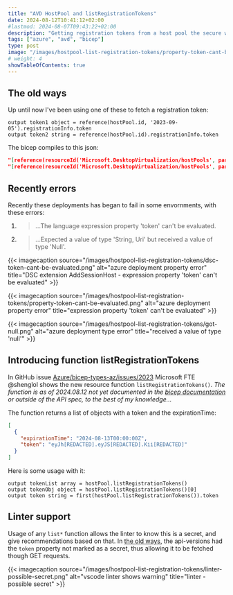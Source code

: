 ```yaml
---
title: "AVD HostPool and listRegistrationTokens"
date: 2024-08-12T10:41:12+02:00
#lastmod: 2024-08-07T09:43:22+02:00
description: "Getting registration tokens from a host pool the secure way"
tags: ["azure", "avd", "bicep"]
type: post
image: "/images/hostpool-list-registration-tokens/property-token-cant-be-evaluated.png"
# weight: 4
showTableOfContents: true
---
```


## The old ways

Up until now I've been using one of these to fetch a registration token:
```bicep
output token1 object = reference(hostPool.id, '2023-09-05').registrationInfo.token
output token2 string = reference(hostPool.id).registrationInfo.token
```
The bicep compiles to this json:
```json
"[reference(resourceId('Microsoft.DesktopVirtualization/hostPools', parameters('hostpoolName')), '2023-09-05').registrationInfo.token]"
"[reference(resourceId('Microsoft.DesktopVirtualization/hostPools', parameters('hostpoolName'))).registrationInfo.token)]"
```

## Recently errors
Recently these deployments has began to fail in some envornments, with these errors:
1. > ...The language expression property 'token' can't be evaluated.
2. > ...Expected a value of type 'String, Uri' but received a value of type 'Null'.

{{< imagecaption source="/images/hostpool-list-registration-tokens/dsc-token-cant-be-evaluated.png" alt="azure deployment property error" title="DSC extension AddSessionHost - expression property 'token' can't be evaluated" >}}

{{< imagecaption source="/images/hostpool-list-registration-tokens/property-token-cant-be-evaluated.png" alt="azure deployment property error" title="expression property 'token' can't be evaluated" >}}

{{< imagecaption source="/images/hostpool-list-registration-tokens/got-null.png" alt="azure deployment type error" title="received a value of type 'null'" >}}

## Introducing function listRegistrationTokens

In GitHub issue [Azure/bicep-types-az/issues/2023](https://github.com/Azure/bicep-types-az/issues/2023#issuecomment-2278685926) Microsoft FTE @shenglol shows the new resource function `listRegistrationTokens()`. _The function is as of 2024.08.12 not yet documented in the [bicep documentation](https://learn.microsoft.com/en-us/azure/azure-resource-manager/bicep/bicep-functions-resource#implementations) or outside of the API spec, to the best of my knowledge..._

The function returns a list of objects with a token and the expirationTime:
```json
[
  {
    "expirationTime": "2024-08-13T00:00:00Z",
    "token": "eyJh[REDACTED].eyJS[REDACTED].Kii[REDACTED]"
  }
]
```

Here is some usage with it:
```bicep
output tokenList array = hostPool.listRegistrationTokens()
output tokenObj object = hostPool.listRegistrationTokens()[0]
output token string = first(hostPool.listRegistrationTokens()).token
```

## Linter support
Usage of any `list*` function allows the linter to know this is a secret, and give recommendations based on that. In [the old ways](#the-old-ways), the api-versions had the `token` property not marked as a secret, thus allowing it to be fetched though GET requests.

{{< imagecaption source="/images/hostpool-list-registration-tokens/linter-possible-secret.png" alt="vscode linter shows warning" title="linter - possible secret" >}}
